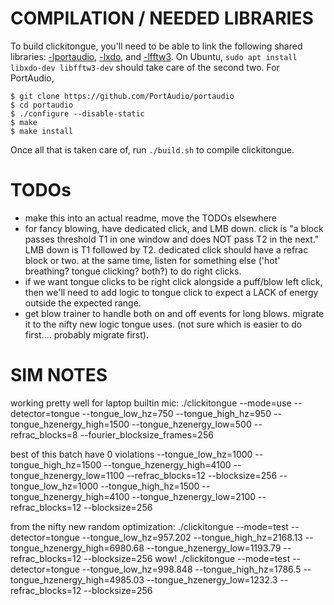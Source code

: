 # COMPILATION / NEEDED LIBRARIES

To build clickitongue, you'll need to be able to link the following shared
libraries: [-lportaudio](http://www.portaudio.com/),
[-lxdo](https://github.com/jordansissel/xdotool), and
[-lfftw3](https://www.fftw.org/). On Ubuntu,
`sudo apt install libxdo-dev libfftw3-dev` should take care of the second two.
For PortAudio,

```
$ git clone https://github.com/PortAudio/portaudio
$ cd portaudio
$ ./configure --disable-static
$ make
$ make install
```

Once all that is taken care of, run `./build.sh` to compile clickitongue.

# TODOs

* make this into an actual readme, move the TODOs elsewhere
* for fancy blowing, have dedicated click, and LMB down. click is "a block passes threshold T1 in one window and does NOT pass T2 in the next." LMB down is T1 followed by T2. dedicated click should have a refrac block or two. at the same time, listen for something else ('hot' breathing? tongue clicking? both?) to do right clicks.
* if we want tongue clicks to be right click alongside a puff/blow left click, then we'll need to add logic to tongue click
to expect a LACK of energy outside the expected range.
* get blow trainer to handle both on and off events for long blows. migrate it to the nifty new logic tongue uses. (not sure which is easier to do first.... probably migrate first).


# SIM NOTES


working pretty well for laptop builtin mic:
./clickitongue --mode=use --detector=tongue --tongue_low_hz=750 --tongue_high_hz=950 --tongue_hzenergy_high=1500 --tongue_hzenergy_low=500 --refrac_blocks=8 --fourier_blocksize_frames=256

best of this batch have 0 violations
--tongue_low_hz=1000 --tongue_high_hz=1500 --tongue_hzenergy_high=4100 --tongue_hzenergy_low=1100 --refrac_blocks=12 --blocksize=256
--tongue_low_hz=1000 --tongue_high_hz=1500 --tongue_hzenergy_high=4100 --tongue_hzenergy_low=2100 --refrac_blocks=12 --blocksize=256

from the nifty new random optimization:
./clickitongue --mode=test --detector=tongue --tongue_low_hz=957.202 --tongue_high_hz=2168.13 --tongue_hzenergy_high=6980.68 --tongue_hzenergy_low=1193.79 --refrac_blocks=12 --blocksize=256
wow!
./clickitongue --mode=test --detector=tongue --tongue_low_hz=998.848 --tongue_high_hz=1786.5 --tongue_hzenergy_high=4985.03 --tongue_hzenergy_low=1232.3 --refrac_blocks=12 --blocksize=256

